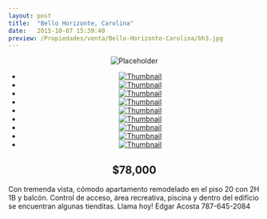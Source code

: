 ```yaml
---
layout: post
title:  "Bello Horizonte, Carolina"
date:   2015-10-07 15:39:40
preview: /Propiedades/venta/Bello-Horizonte-Carolina/bh3.jpg
---
```

<center>
	<div class="mainImg">
		<img src="/Edweb/Propiedades/venta/Bello-Horizonte-Carolina/bh3.jpg" alt="Placeholder" class="custom">
	</div>
	<ul class="thumbnails">
	  <li>
	    <a href="/Edweb/Propiedades/venta/Bello-Horizonte-Carolina/bh3.jpg">
	      <img class="tumbnails" src="/Edweb/Propiedades/venta/Bello-Horizonte-Carolina/bh3.jpg" alt="Thumbnail">
	    </a>
	  </li>
	  <li>
	    <a href="/Edweb/Propiedades/venta/Bello-Horizonte-Carolina/bh2.jpg">
	      <img class="tumbnails" src="/Edweb/Propiedades/venta/Bello-Horizonte-Carolina/bh2.jpg" alt="Thumbnail">
	    </a>
	  </li>
	  <li>
	    <a href="/Edweb/Propiedades/venta/Bello-Horizonte-Carolina/bh1.jpg">
	      <img class="tumbnails" src="/Edweb/Propiedades/venta/Bello-Horizonte-Carolina/bh1.jpg" alt="Thumbnail">
	    </a>
	  </li>
	  <li>
	    <a href="/Edweb/Propiedades/venta/Bello-Horizonte-Carolina/bh4.jpg">
	      <img class="tumbnails" src="/Edweb/Propiedades/venta/Bello-Horizonte-Carolina/bh4.jpg" alt="Thumbnail">
	    </a>
	  </li>
	  <li>
	    <a href="/Edweb/Propiedades/venta/Bello-Horizonte-Carolina/bh5.jpg">
	      <img class="tumbnails" src="/Edweb/Propiedades/venta/Bello-Horizonte-Carolina/bh5.jpg" alt="Thumbnail">
	    </a>
	  </li>
	  <li>
	    <a href="/Edweb/Propiedades/venta/Bello-Horizonte-Carolina/bh6.jpg">
	      <img class="tumbnails" src="/Edweb/Propiedades/venta/Bello-Horizonte-Carolina/bh6.jpg" alt="Thumbnail">
	    </a>
	  </li>
	  <li>
	    <a href="/Edweb/Propiedades/venta/Bello-Horizonte-Carolina/bh7.jpg">
	      <img class="tumbnails" src="/Edweb/Propiedades/venta/Bello-Horizonte-Carolina/bh7.jpg" alt="Thumbnail">
	    </a>
	  </li>
	  <li>
	    <a href="/Edweb/Propiedades/venta/Bello-Horizonte-Carolina/bh8.jpg">
	      <img class="tumbnails" src="/Edweb/Propiedades/venta/Bello-Horizonte-Carolina/bh8.jpg" alt="Thumbnail">
	    </a>
	  </li>
	  <li>
	    <a href="/Edweb/Propiedades/venta/Bello-Horizonte-Carolina/bh9.jpg">
	      <img class="tumbnails" src="/Edweb/Propiedades/venta/Bello-Horizonte-Carolina/bh9.jpg" alt="Thumbnail">
	    </a>
	  </li>
	</ul>
	<script src="https://ajax.googleapis.com/ajax/libs/jquery/1.9.1/jquery.min.js"></script>
	<script type="text/javascript" src="/Edweb/js/jquery.simpleGal.js"></script>
	<script>
	  $(document).ready(function () {
	    $('.thumbnails').simpleGal({
	      mainImage: '.custom'
	    });
	  });
	</script>
</center>

<center><h2>$78,000</h2></center>

Con tremenda vista, cómodo apartamento remodelado en el piso 20 con 2H 1B y balcón. Control de acceso, área recreativa, piscina y dentro del edificio se encuentran algunas tienditas. Llama hoy! Edgar Acosta 787-645-2084
